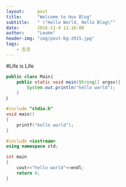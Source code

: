 ```yaml
---
layout:     post
title:      "Welcome to Hux Blog"
subtitle:   " \"Hello World, Hello Blog\""
date:       2016-11-4 11:16:00
author:     "LeoHe"
header-img: "img/post-bg-2015.jpg"
tags:
    - 生活
---
```



#Life is Life


```java
public class Main｛
    public static void main(String[] argsv){
        System.out.println("hello world");
    }
｝
```


```cpp
#include "stdio.h"
void main()
{
    printf("hello world");
}

```

```cpp
#include <iostream>
using namespace std;

int main
{
    cout<<"hello world"<<endl;
    return 0;
}
```

